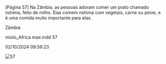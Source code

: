 [Página 57]
Na Zâmbia, as pessoas adoram comer um prato chamado
nshima, feito de milho. Elas comem nshima com vegetais, carne
ou peixe, e é uma comida muito importante para elas.

Zâmbia

miolo_Africa mae.indd 57

02/10/2024 09:56:23

![57](./img/page_57-01.jpg)
